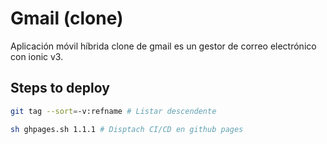 # Gmail (clone)

Aplicación móvil híbrida clone de gmail es un gestor de correo electrónico con ionic v3.

## Steps to deploy

```bash
git tag --sort=-v:refname # Listar descendente
```

```bash
sh ghpages.sh 1.1.1 # Disptach CI/CD en github pages
```
